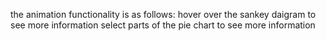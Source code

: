 the animation functionality is as follows:
hover over the sankey daigram to see more information
select parts of the pie chart to see more information